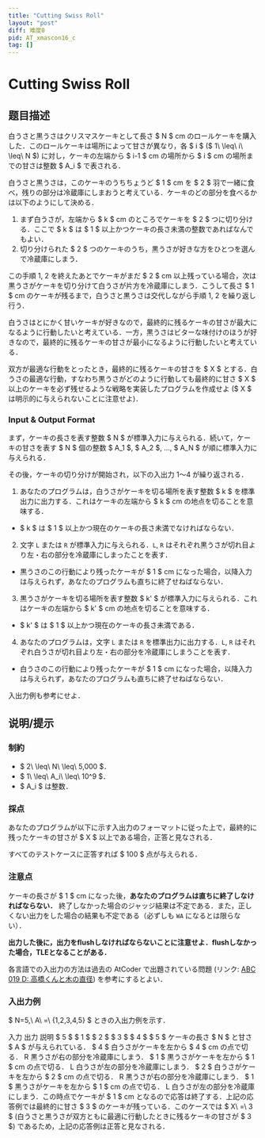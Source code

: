 ```yaml
---
title: "Cutting Swiss Roll"
layout: "post"
diff: 难度0
pid: AT_xmascon16_c
tag: []
---
```


# Cutting Swiss Roll

## 题目描述

[problemUrl]: https://atcoder.jp/contests/xmascon16noon/tasks/xmascon16_c

白うさと黒うさはクリスマスケーキとして長さ $ N $ cm のロールケーキを購入した．このロールケーキは場所によって甘さが異なり，各 $ i $ ($ 1\ \leq\ i\ \leq\ N $) に対し，ケーキの左端から $ i-1 $ cm の場所から $ i $ cm の場所までの甘さは整数 $ A_i $ で表される．

白うさと黒うさは，このケーキのうちちょうど $ 1 $ cm を $ 2 $ 羽で一緒に食べ，残りの部分は冷蔵庫にしまおうと考えている．ケーキのどの部分を食べるかは以下のようにして決める．

1. まず白うさが，左端から $ k $ cm のところでケーキを $ 2 $ つに切り分ける．ここで $ k $ は $ 1 $ 以上かつケーキの長さ未満の整数であればなんでもよい．
2. 切り分けられた $ 2 $ つのケーキのうち，黒うさが好きな方をひとつを選んで冷蔵庫にしまう．

この手順 1, 2 を終えたあとでケーキがまだ $ 2 $ cm 以上残っている場合，次は黒うさがケーキを切り分けて白うさが片方を冷蔵庫にしまう．こうして長さ $ 1 $ cm のケーキが残るまで，白うさと黒うさは交代しながら手順 1, 2 を繰り返し行う．

白うさはとにかく甘いケーキが好きなので，最終的に残るケーキの甘さが最大になるように行動したいと考えている．一方，黒うさはビターな味付けのほうが好きなので，最終的に残るケーキの甘さが最小になるように行動したいと考えている．

双方が最適な行動をとったとき，最終的に残るケーキの甘さを $ X $ とする．白うさの最適な行動，すなわち黒うさがどのように行動しても最終的に甘さ $ X $ 以上のケーキを必ず残せるような戦略を実装したプログラムを作成せよ ($ X $ は明示的に与えられないことに注意せよ)．

### Input &amp; Output Format

まず，ケーキの長さを表す整数 $ N $ が標準入力に与えられる．続いて，ケーキの甘さを表す $ N $ 個の整数 $ A_1 $, $ A_2 $, ..., $ A_N $ が順に標準入力に与えられる．

その後，ケーキの切り分けが開始され，以下の入出力 1〜4 が繰り返される．

1. あなたのプログラムは，白うさがケーキを切る場所を表す整数 $ k $ を標準出力に出力する．これはケーキの左端から $ k $ cm の地点を切ることを意味する．
  - $ k $ は $ 1 $ 以上かつ現在のケーキの長さ未満でなければならない．
2. 文字 `L` または `R` が標準入力に与えられる．`L`, `R` はそれぞれ黒うさが切れ目より左・右の部分を冷蔵庫にしまったことを表す．
  - 黒うさのこの行動により残ったケーキが $ 1 $ cm になった場合，以降入力は与えられず，あなたのプログラムも直ちに終了せねばならない．
3. 黒うさがケーキを切る場所を表す整数 $ k' $ が標準入力に与えられる．これはケーキの左端から $ k' $ cm の地点を切ることを意味する．
  - $ k' $ は $ 1 $ 以上かつ現在のケーキの長さ未満である．
4. あなたのプログラムは，文字 `L` または `R` を標準出力に出力する．`L`, `R` はそれぞれ白うさが切れ目より左・右の部分を冷蔵庫にしまうことを表す．
  - 白うさのこの行動により残ったケーキが $ 1 $ cm になった場合，以降入力は与えられず，あなたのプログラムも直ちに終了せねばならない．

入出力例も参考にせよ．

## 说明/提示

### 制約

- $ 2\ \leq\ N\ \leq\ 5,000 $．
- $ 1\ \leq\ A_i\ \leq\ 10^9 $．
- $ A_i $ は整数．

### 採点

あなたのプログラムが以下に示す入出力のフォーマットに従った上で，最終的に残ったケーキの甘さが $ X $ 以上である場合，正答と見なされる．

すべてのテストケースに正答すれば $ 100 $ 点が与えられる．

### 注意点

ケーキの長さが $ 1 $ cm になった後，**あなたのプログラムは直ちに終了しなければならない．** 終了しなかった場合のジャッジ結果は不定である．また，正しくない出力をした場合の結果も不定である（必ずしも `WA` になるとは限らない）．

 **出力した後に，出力をflushしなければならないことに注意せよ．flushしなかった場合，TLEとなることがある．**

各言語での入出力の方法は過去の AtCoder で出題されている問題 (リンク: [ABC 019 D: 高橋くんと木の直径](http://abc019.contest.atcoder.jp/tasks/abc019_4)) を参考にするとよい．

### 入出力例

$ N=5,\ A\ =\ \{1,2,3,4,5\} $ ときの入出力例を示す．

 入力 出力 説明 $ 5 $ $ 1 $ $ 2 $ $ 3 $ $ 4 $ $ 5 $  ケーキの長さ $ N $ と甘さ $ A $ が与えられている．  $ 4 $ 白うさがケーキを左から $ 4 $ cm の点で切る． R  黒うさが右の部分を冷蔵庫にしまう． $ 1 $  黒うさがケーキを左から $ 1 $ cm の点で切る．  L 白うさが左の部分を冷蔵庫にしまう．  $ 2 $ 白うさがケーキを左から $ 2 $ cm の点で切る． R  黒うさが右の部分を冷蔵庫にしまう． $ 1 $  黒うさがケーキを左から $ 1 $ cm の点で切る．  L 白うさが左の部分を冷蔵庫にしまう．この時点でケーキが $ 1 $ cm となるので応答は終了する．上記の応答例では最終的に甘さ $ 3 $ のケーキが残っている．このケースでは $ X\ =\ 3 $ (白うさと黒うさが双方ともに最適に行動したときに残るケーキの甘さが $ 3 $) であるため，上記の応答例は正答と見なされる．


